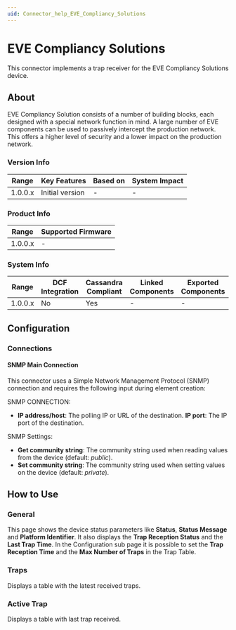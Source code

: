 ```yaml
---
uid: Connector_help_EVE_Compliancy_Solutions
---
```


# EVE Compliancy Solutions

This connector implements a trap receiver for the EVE Compliancy Solutions device.

## About

EVE Compliancy Solution consists of a number of building blocks, each designed with a special network function in mind. A large number of EVE components can be used to passively intercept the production network. This offers a higher level of security and a lower impact on the production network.

### Version Info

| **Range** | **Key Features** | **Based on** | **System Impact** |
|-----------|------------------|--------------|-------------------|
| 1.0.0.x   | Initial version  | \-           | \-                |

### Product Info

| Range     | Supported Firmware     |
|-----------|------------------------|
| 1.0.0.x   | -                 |

### System Info

| Range     | DCF Integration     | Cassandra Compliant     | Linked Components     | Exported Components     |
|-----------|---------------------|-------------------------|-----------------------|-------------------------|
| 1.0.0.x   | No                  | Yes                     | \-                    | \-                      |

## Configuration

### Connections

#### SNMP Main Connection

This connector uses a Simple Network Management Protocol (SNMP) connection and requires the following input during element creation:

SNMP CONNECTION:

- **IP address/host**: The polling IP or URL of the destination. **IP port**: The IP port of the destination.

SNMP Settings:

- **Get community string**: The community string used when reading values from the device (default: *public*).
- **Set community string**: The community string used when setting values on the device (default: *private*).

## How to Use

### General

This page shows the device status parameters like **Status**, **Status Message** and **Platform Identifier**. It also displays the **Trap Reception Status** and the **Last Trap Time**. In the Configuration sub page it is possible to set the **Trap Reception Time** and the **Max Number of Traps** in the Trap Table.

### Traps

Displays a table with the latest received traps.

### Active Trap

Displays a table with last trap received.
